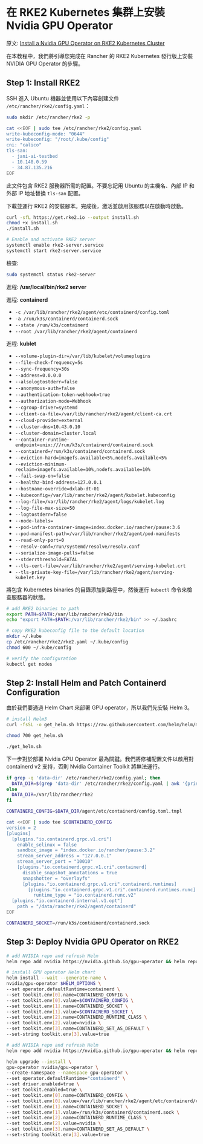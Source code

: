 # 在 RKE2 Kubernetes 集群上安裝 Nvidia GPU Operator

原文: [Install a Nvidia GPU Operator on RKE2 Kubernetes Cluster](https://thenewstack.io/install-a-nvidia-gpu-operator-on-rke2-kubernetes-cluster/)

在本教程中，我們將引導您完成在 Rancher 的 RKE2 Kubernetes 發行版上安裝 NVIDIA GPU Operator 的步驟。

## Step 1: Install RKE2

SSH 進入 Ubuntu 機器並使用以下內容創建文件 `/etc/rancher/rke2/config.yaml`：

```bash title="rke2-config.bash"
sudo mkdir /etc/rancher/rke2 -p

cat <<EOF | sudo tee /etc/rancher/rke2/config.yaml
write-kubeconfig-mode: "0644"
write-kubeconfig: "/root/.kube/config"
cni: "calico"
tls-san:
  - jani-ai-testbed
  - 10.148.0.59
  - 34.87.135.216
EOF
```

此文件包含 RKE2 服務器所需的配置。不要忘記用 Ubuntu 的主機名、內部 IP 和外部 IP 地址替換 `tls-san` 配置。

下載並運行 RKE2 的安裝腳本。完成後，激活並啟用該服務以在啟動時啟動。

```bash title="install-rke2.sh"
curl -sfL https://get.rke2.io --output install.sh
chmod +x install.sh
./install.sh

# Enable and activate RKE2 server
systemctl enable rke2-server.service
systemctl start rke2-server.service
```

檢查:

```bash
sudo systemctl status rke2-server
```

進程: **/usr/local/bin/rke2 server**

進程: **containerd**

- `-c /var/lib/rancher/rke2/agent/etc/containerd/config.toml`
- `-a /run/k3s/containerd/containerd.sock`
- `--state /run/k3s/containerd`
- `--root /var/lib/rancher/rke2/agent/containerd`

進程: **kublet**

- `--volume-plugin-dir=/var/lib/kubelet/volumeplugins`
- `--file-check-frequency=5s`
- `--sync-frequency=30s`
- `--address=0.0.0.0`
- `--alsologtostderr=false`
- `--anonymous-auth=false`
- `--authentication-token-webhook=true`
- `--authorization-mode=Webhook`
- `--cgroup-driver=systemd`
- `--client-ca-file=/var/lib/rancher/rke2/agent/client-ca.crt`
- `--cloud-provider=external`
- `--cluster-dns=10.43.0.10`
- `--cluster-domain=cluster.local`
- `--container-runtime-endpoint=unix:///run/k3s/containerd/containerd.sock`
- `--containerd=/run/k3s/containerd/containerd.sock`
- `--eviction-hard=imagefs.available<5%,nodefs.available<5%`
- `--eviction-minimum-reclaim=imagefs.available=10%,nodefs.available=10%`
- `--fail-swap-on=false`
- `--healthz-bind-address=127.0.0.1`
- `--hostname-override=dxlab-dt-01`
- `--kubeconfig=/var/lib/rancher/rke2/agent/kubelet.kubeconfig`
- `--log-file=/var/lib/rancher/rke2/agent/logs/kubelet.log`
- `--log-file-max-size=50`
- `--logtostderr=false`
- `--node-labels=`
- `--pod-infra-container-image=index.docker.io/rancher/pause:3.6`
- `--pod-manifest-path=/var/lib/rancher/rke2/agent/pod-manifests`
- `--read-only-port=0`
- `--resolv-conf=/run/systemd/resolve/resolv.conf`
- `--serialize-image-pulls=false`
- `--stderrthreshold=FATAL`
- `--tls-cert-file=/var/lib/rancher/rke2/agent/serving-kubelet.crt`
- `--tls-private-key-file=/var/lib/rancher/rke2/agent/serving-kubelet.key`

將包含 Kubernetes binaries 的目錄添加到路徑中，然後運行 `kubectl` 命令來檢查服務器的狀態。

```bash title="config-rke2.sh"
# add RKE2 binaries to path
export PATH=$PATH:/var/lib/rancher/rke2/bin
echo "export PATH=$PATH:/var/lib/rancher/rke2/bin" >> ~/.bashrc

# copy RKE2 kubeconfig file to the default location
mkdir ~/.kube
cp /etc/rancher/rke2/rke2.yaml ~/.kube/config
chmod 600 ~/.kube/config

# verify the configuration
kubectl get nodes
```

## Step 2: Install Helm and Patch Containerd Configuration

由於我們要通過 Helm Chart 來部署 GPU operator，所以我們先安裝 Helm 3。

```bash title="install-helm3.sh"
# install Helm3
curl -fsSL -o get_helm.sh https://raw.githubusercontent.com/helm/helm/main/scripts/get-helm-3

chmod 700 get_helm.sh

./get_helm.sh
```

下一步對於部署 Nvidia GPU Operator 最為關鍵。我們將修補配置文件以啟用對 containerd v2 支持，否則 Nvidia Container Toolkit 將無法運行。

```bash
if grep -q 'data-dir' /etc/rancher/rke2/config.yaml; then
  DATA_DIR=$(grep 'data-dir' /etc/rancher/rke2/config.yaml | awk '{print $2}')
else
  DATA_DIR=/var/lib/rancher/rke2
fi

CONTAINERD_CONFIG=$DATA_DIR/agent/etc/containerd/config.toml.tmpl

cat <<EOF | sudo tee $CONTAINERD_CONFIG
version = 2
[plugins]
  [plugins."io.containerd.grpc.v1.cri"]
    enable_selinux = false
    sandbox_image = "index.docker.io/rancher/pause:3.2"
    stream_server_address = "127.0.0.1"
    stream_server_port = "10010"
    [plugins."io.containerd.grpc.v1.cri".containerd]
      disable_snapshot_annotations = true
      snapshotter = "overlayfs"
      [plugins."io.containerd.grpc.v1.cri".containerd.runtimes]
        [plugins."io.containerd.grpc.v1.cri".containerd.runtimes.runc]
          runtime_type = "io.containerd.runc.v2"
  [plugins."io.containerd.internal.v1.opt"]
    path = "/data/rancher/rke2/agent/containerd"
EOF

CONTAINERD_SOCKET=/run/k3s/containerd/containerd.sock
```


## Step 3: Deploy Nvidia GPU Operator on RKE2

```bash
# add NVIDIA repo and refresh Helm
helm repo add nvidia https://nvidia.github.io/gpu-operator && helm repo update

# install GPU operator Helm chart
helm install --wait --generate-name \
nvidia/gpu-operator $HELM_OPTIONS \
--set operator.defaultRuntime=containerd \
--set toolkit.env[0].name=CONTAINERD_CONFIG \
--set toolkit.env[0].value=$CONTAINERD_CONFIG \
--set toolkit.env[1].name=CONTAINERD_SOCKET \
--set toolkit.env[1].value=$CONTAINERD_SOCKET \
--set toolkit.env[2].name=CONTAINERD_RUNTIME_CLASS \
--set toolkit.env[2].value=nvidia \
--set toolkit.env[3].name=CONTAINERD_SET_AS_DEFAULT \
--set-string toolkit.env[3].value=true
```

```bash
# add NVIDIA repo and refresh Helm
helm repo add nvidia https://nvidia.github.io/gpu-operator && helm repo update

helm upgrade --install \
gpu-operator nvidia/gpu-operator \
--create-namespace --namespace gpu-operator \
--set operator.defaultRuntime="containerd" \
--set driver.enabled=true \
--set toolkit.enabled=true \
--set toolkit.env[0].name=CONTAINERD_CONFIG \
--set toolkit.env[0].value=/var/lib/rancher/rke2/agent/etc/containerd/config.toml \
--set toolkit.env[1].name=CONTAINERD_SOCKET \
--set toolkit.env[1].value=/run/k3s/containerd/containerd.sock \
--set toolkit.env[2].name=CONTAINERD_RUNTIME_CLASS \
--set toolkit.env[2].value=nvidia \
--set toolkit.env[3].name=CONTAINERD_SET_AS_DEFAULT \
--set-string toolkit.env[3].value=true
```
